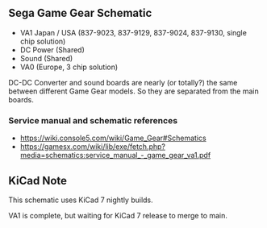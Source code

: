 ## Sega Game Gear Schematic

* VA1 Japan / USA (837-9023, 837-9129, 837-9024, 837-9130, single chip solution)
* DC Power (Shared)
* Sound (Shared)
* VA0 (Europe, 3 chip solution)

DC-DC Converter and sound boards are nearly (or totally?) the same between different Game Gear models. So they are separated from the main boards. 

### Service manual and schematic references
* https://wiki.console5.com/wiki/Game_Gear#Schematics
* https://gamesx.com/wiki/lib/exe/fetch.php?media=schematics:service_manual_-_game_gear_va1.pdf

## KiCad Note
This schematic uses KiCad 7 nightly builds.

VA1 is complete, but waiting for KiCad 7 release to merge to main.